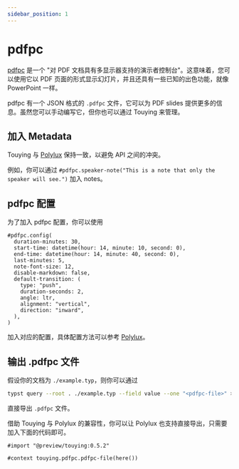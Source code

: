 ```yaml
---
sidebar_position: 1
---
```


# pdfpc

[pdfpc](https://pdfpc.github.io/) 是一个 "对 PDF 文档具有多显示器支持的演示者控制台"。这意味着，您可以使用它以 PDF 页面的形式显示幻灯片，并且还具有一些已知的出色功能，就像 PowerPoint 一样。

pdfpc 有一个 JSON 格式的 `.pdfpc` 文件，它可以为 PDF slides 提供更多的信息。虽然您可以手动编写它，但你也可以通过 Touying 来管理。


## 加入 Metadata

Touying 与 [Polylux](https://polylux.dev/book/external/pdfpc.html) 保持一致，以避免 API 之间的冲突。

例如，你可以通过 `#pdfpc.speaker-note("This is a note that only the speaker will see.")` 加入 notes。


## pdfpc 配置

为了加入 pdfpc 配置，你可以使用

```typst
#pdfpc.config(
  duration-minutes: 30,
  start-time: datetime(hour: 14, minute: 10, second: 0),
  end-time: datetime(hour: 14, minute: 40, second: 0),
  last-minutes: 5,
  note-font-size: 12,
  disable-markdown: false,
  default-transition: (
    type: "push",
    duration-seconds: 2,
    angle: ltr,
    alignment: "vertical",
    direction: "inward",
  ),
)
```

加入对应的配置，具体配置方法可以参考 [Polylux](https://polylux.dev/book/external/pdfpc.html)。


## 输出 .pdfpc 文件

假设你的文档为 `./example.typ`，则你可以通过

```sh
typst query --root . ./example.typ --field value --one "<pdfpc-file>" > ./example.pdfpc
```

直接导出 `.pdfpc` 文件。

借助 Touying 与 Polylux 的兼容性，你可以让 Polylux 也支持直接导出，只需要加入下面的代码即可。

```
#import "@preview/touying:0.5.2"

#context touying.pdfpc.pdfpc-file(here())
```